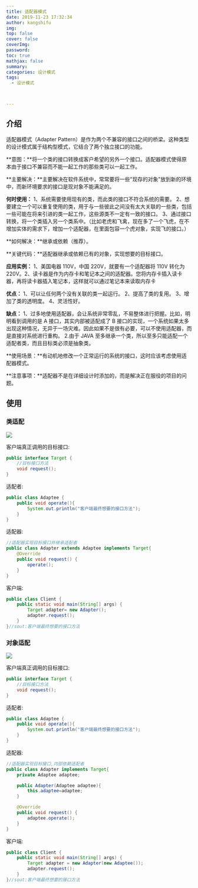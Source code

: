 ```yaml
---
title: 适配器模式
date: 2019-11-23 17:32:34
author: kangshifu
img: 
top: false
cover: false
coverImg: 
password: 
toc: true
mathjax: false
summary: 
categories: 设计模式
tags:
  - 设计模式



---
```




<!--more-->  





## 介绍

适配器模式（Adapter Pattern）是作为两个不兼容的接口之间的桥梁。这种类型的设计模式属于结构型模式，它结合了两个独立接口的功能。

**意图：**将一个类的接口转换成客户希望的另外一个接口。适配器模式使得原本由于接口不兼容而不能一起工作的那些类可以一起工作。

**主要解决：**主要解决在软件系统中，常常要将一些"现存的对象"放到新的环境中，而新环境要求的接口是现对象不能满足的。

**何时使用：** 1、系统需要使用现有的类，而此类的接口不符合系统的需要。 2、想要建立一个可以重复使用的类，用于与一些彼此之间没有太大关联的一些类，包括一些可能在将来引进的类一起工作，这些源类不一定有一致的接口。 3、通过接口转换，将一个类插入另一个类系中。（比如老虎和飞禽，现在多了一个飞虎，在不增加实体的需求下，增加一个适配器，在里面包容一个虎对象，实现飞的接口。）

**如何解决：**继承或依赖（推荐）。

**关键代码：**适配器继承或依赖已有的对象，实现想要的目标接口。

**应用实例：** 1、美国电器 110V，中国 220V，就要有一个适配器将 110V 转化为 220V。2、读卡器是作为内存卡和笔记本之间的适配器。您将内存卡插入读卡器，再将读卡器插入笔记本，这样就可以通过笔记本来读取内存卡

**优点：** 1、可以让任何两个没有关联的类一起运行。 2、提高了类的复用。 3、增加了类的透明度。 4、灵活性好。

**缺点：** 1、过多地使用适配器，会让系统非常零乱，不易整体进行把握。比如，明明看到调用的是 A 接口，其实内部被适配成了 B 接口的实现，一个系统如果太多出现这种情况，无异于一场灾难。因此如果不是很有必要，可以不使用适配器，而是直接对系统进行重构。 2.由于 JAVA 至多继承一个类，所以至多只能适配一个适配者类，而且目标类必须是抽象类。

**使用场景：**有动机地修改一个正常运行的系统的接口，这时应该考虑使用适配器模式。

**注意事项：**适配器不是在详细设计时添加的，而是解决正在服役的项目的问题。

## 使用

### 类适配

![](https://blog-1257031229.cos.ap-shanghai.myqcloud.com/%E8%AE%BE%E8%AE%A1%E6%A8%A1%E5%BC%8F/%E7%B1%BB%E9%80%82%E9%85%8D.png)



客户端真正调用的目标接口:

```java
public interface Target {
    //目标接口方法
    void request();
}
```



适配者:

```java
public class Adaptee {
    public void operate(){
        System.out.println("客户端最终想要的接口方法");
    }
}
```



适配器:

```java
//适配器实现目标接口并继承适配者
public class Adapter extends Adaptee implements Target{
    @Override
    public void request() {
        operate();
    }
}

```



客户端:

```java
public class Client {
    public static void main(String[] args) {
        Target adapter= new Adapter();
        adapter.request();
    }
}//sout:客户端最终想要的接口方法
```



### 对象适配

![](https://blog-1257031229.cos.ap-shanghai.myqcloud.com/%E8%AE%BE%E8%AE%A1%E6%A8%A1%E5%BC%8F/%E5%AF%B9%E8%B1%A1%E9%80%82%E9%85%8D.png)

客户端真正调用的目标接口:

```java
public interface Target {
    //目标接口方法
    void request();
}
```



适配者:

```java
public class Adaptee {
    public void operate(){
        System.out.println("客户端最终想要的接口方法");
    }
}
```



适配器:

```java
//适配器实现目标接口,内部依赖适配者
public class Adapter implements Target{
    private Adaptee adaptee;

    public Adapter(Adaptee adaptee){
        this.adaptee=adaptee;
    }

    @Override
    public void request() {
        adaptee.operate();
    }
}

```



客户端:

```java
public class Client {
    public static void main(String[] args) {
        Target adapter = new Adapter(new Adaptee());
        adapter.request();
    }
}//sout:客户端最终想要的接口方法
```



